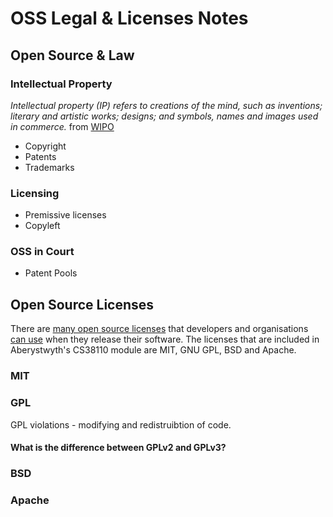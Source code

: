 # OSS Legal & Licenses Notes 

## Open Source & Law 

### Intellectual Property 

_Intellectual property (IP) refers to creations of the mind, such as inventions; literary and artistic works; designs; and symbols, names and images used in commerce._ from [WIPO](https://www.wipo.int/about-ip/en/)

- Copyright 
- Patents 
- Trademarks 

### Licensing 

- Premissive licenses 
- Copyleft 


### OSS in Court 


- Patent Pools 


## Open Source Licenses 
There are [many open source licenses](https://opensource.org/licenses) that developers and organisations [can use](https://choosealicense.com/) when they release their software. The licenses that are included in Aberystwyth's CS38110 module are MIT, GNU GPL, BSD and Apache. 

### MIT 

### GPL 

GPL violations - modifying and redistruibtion of code. 

#### What is the difference between GPLv2 and GPLv3? 

### BSD 

### Apache 
